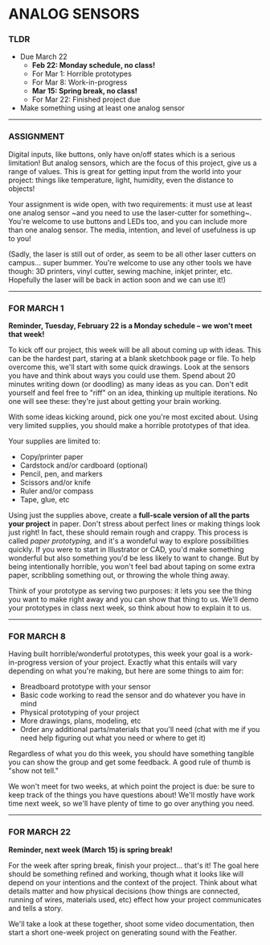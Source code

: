 # ANALOG SENSORS

### TLDR  
* Due March 22  
  * **Feb 22: Monday schedule, no class!**  
  * For Mar 1: Horrible prototypes  
  * For Mar 8: Work-in-progress  
  * **Mar 15: Spring break, no class!**  
  * For Mar 22: Finished project due  
* Make something using at least one analog sensor  

***

### ASSIGNMENT  
Digital inputs, like buttons, only have on/off states which is a serious limitation! But analog sensors, which are the focus of this project, give us a range of values. This is great for getting input from the world into your project: things like temperature, light, humidity, even the distance to objects!

Your assignment is wide open, with two requirements: it must use at least one analog sensor ~and you need to use the laser-cutter for something~. You're welcome to use buttons and LEDs too, and you can include more than one analog sensor. The media, intention, and level of usefulness is up to you!

(Sadly, the laser is still out of order, as seem to be all other laser cutters on campus... super bummer. You're welcome to use any other tools we have though: 3D printers, vinyl cutter, sewing machine, inkjet printer, etc. Hopefully the laser will be back in action soon and we can use it!)

***

### FOR MARCH 1  
**Reminder, Tuesday, February 22 is a Monday schedule – we won't meet that week!**

To kick off our project, this week will be all about coming up with ideas. This can be the hardest part, staring at a blank sketchbook page or file. To help overcome this, we'll start with some quick drawings. Look at the sensors you have and think about ways you could use them. Spend about 20 minutes writing down (or doodling) as many ideas as you can. Don't edit yourself and feel free to "riff" on an idea, thinking up multiple iterations. No one will see these: they're just about getting your brain working.

With some ideas kicking around, pick one you're most excited about. Using very limited supplies, you should make a horrible prototypes of that idea.

Your supplies are limited to:  
* Copy/printer paper  
* Cardstock and/or cardboard (optional)  
* Pencil, pen, and markers  
* Scissors and/or knife  
* Ruler and/or compass  
* Tape, glue, etc  

Using just the supplies above, create a **full-scale version of all the parts your project** in paper. Don't stress about perfect lines or making things look just right! In fact, these should remain rough and crappy. This process is called *paper prototyping,* and it's a wondeful way to explore possibilities quickly. If you were to start in Illustrator or CAD, you'd make something wonderful but also something you'd be less likely to want to change. But by being intentionally horrible, you won't feel bad about taping on some extra paper, scribbling something out, or throwing the whole thing away.

Think of your prototype as serving two purposes: it lets you see the thing you want to make right away and you can show that thing to us. We'll demo your prototypes in class next week, so think about how to explain it to us.

***

### FOR MARCH 8  
Having built horrible/wonderful prototypes, this week your goal is a work-in-progress version of your project. Exactly what this entails will vary depending on what you're making, but here are some things to aim for:

* Breadboard prototype with your sensor  
* Basic code working to read the sensor and do whatever you have in mind  
* Physical prototyping of your project  
* More drawings, plans, modeling, etc  
* Order any additional parts/materials that you'll need (chat with me if you need help figuring out what you need or where to get it)  

Regardless of what you do this week, you should have something tangible you can show the group and get some feedback. A good rule of thumb is "show not tell."

We won't meet for two weeks, at which point the project is due: be sure to keep track of the things you have questions about! We'll mostly have work time next week, so we'll have plenty of time to go over anything you need. 

***

### FOR MARCH 22  
**Reminder, next week (March 15) is spring break!**

For the week after spring break, finish your project... that's it! The goal here should be something refined and working, though what it looks like will depend on your intentions and the context of the project. Think about what details matter and how physical decisions (how things are connected, running of wires, materials used, etc) effect how your project communicates and tells a story.

We'll take a look at these together, shoot some video documentation, then start a short one-week project on generating sound with the Feather.

